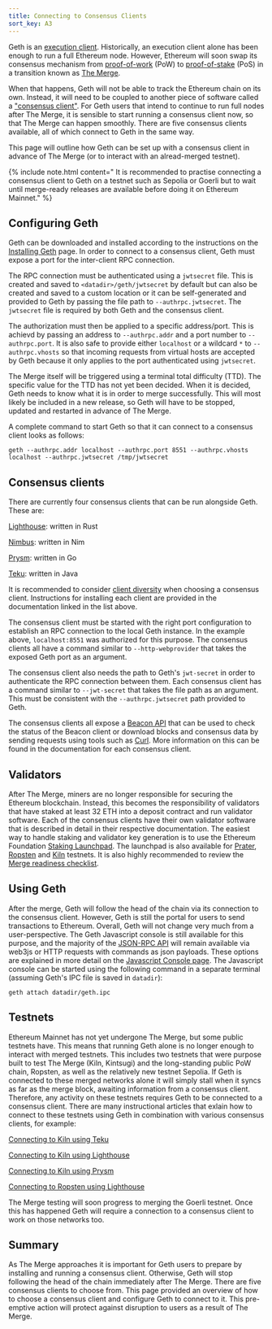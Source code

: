 ```yaml
---
title: Connecting to Consensus Clients
sort_key: A3
---
```


Geth is an [execution client][ex-client-link]. Historically, an execution client alone has been enough to run a full Ethereum node.
However, Ethereum will soon swap its consensus mechanism from [proof-of-work][pow-link] (PoW) to 
[proof-of-stake][pos-link] (PoS) in a transition known as [The Merge](/docs/interface/merge). 

When that happens, Geth will not be able to track the Ethereum chain on its own. Instead, it will need to 
be coupled to another piece of software called a ["consensus client"][con-client-link]. For Geth users that 
intend to continue to run full nodes after The Merge, it is sensible to start running a consensus client now, 
so that The Merge can happen smoothly. There are five consensus clients available, all of which connect to Geth in the same way. 

This page will outline how Geth can be set up with a consensus client in advance of The Merge (or to interact with an alread-merged testnet).

{% include note.html content=" It is recommended to practise connecting a consensus client to Geth on a testnet such as Sepolia or Goerli but to
wait until merge-ready releases are available before doing it on Ethereum Mainnet." %}

## Configuring Geth

Geth can be downloaded and installed according to the instructions on the 
[Installing Geth](/docs/install-and-build/installing-geth) page. In order to connect to a consensus client,
Geth must expose a port for the inter-client RPC connection. 

The RPC connection must be authenticated using a `jwtsecret` file. This is created and saved 
to `<datadir>/geth/jwtsecret` by default but can also be created and saved to a custom location or it can be
self-generated and provided to Geth by passing the file path to `--authrpc.jwtsecret`. The `jwtsecret` file 
is required by both Geth and the consensus client.

The authorization must then be applied to a specific address/port. This is achievd by passing an address to
`--authrpc.addr` and a port number to `--authrpc.port`. It is also safe to provide either `localhost` or a wildcard
`*` to `--authrpc.vhosts` so that incoming requests from virtual hosts are accepted by Geth because it only 
applies to the port authenticated using `jwtsecret`. 

The Merge itself will be triggered using a terminal total difficulty (TTD). The specific value for the TTD has not yet
been decided. When it is decided, Geth needs to know what it is in order to merge successfully. This will most likely be 
included in a new release, so Geth will have to be stopped, updated and restarted in advance of The Merge.

A complete command to start Geth so that it can connect to a consensus client looks as follows:

```shell
geth --authrpc.addr localhost --authrpc.port 8551 --authrpc.vhosts localhost --authrpc.jwtsecret /tmp/jwtsecret
```


## Consensus clients

There are currently four consensus clients that can be run alongside Geth. These are:
 
[Lighthouse](https://lighthouse-book.sigmaprime.io/): written in Rust
 
[Nimbus](https://nimbus.team/): written in Nim
 
[Prysm](https://docs.prylabs.network/docs/install/install-with-script): written in Go
 
[Teku](https://pegasys.tech/teku): written in Java
 
It is recommended to consider [client diversity][client-div-link] when choosing a consensus client. Instructions for installing each client are provided in the documentation linked in the list above.

The consensus client must be started with the right port configuration to establish an RPC connection 
to the local Geth instance. In the example above, `localhost:8551` was authorized 
for this purpose. The consensus clients all have a command similar to `--http-webprovider` that 
takes the exposed Geth port as an argument.

The consensus client also needs the path to Geth's `jwt-secret` in order to authenticate the RPC connection between them.
Each consensus client has a command similar to `--jwt-secret` that takes the file path as an argument. This must
be consistent with the `--authrpc.jwtsecret` path provided to Geth.

The consensus clients all expose a [Beacon API][beacon-api-link] that can be used to check the status
of the Beacon client or download blocks and consensus data by sending requests using tools such as [Curl](https://curl.se).
More information on this can be found in the documentation for each consensus client.

## Validators

After The Merge, miners are no longer responsible for securing the Ethereum blockchain. Instead, this becomes the responsibility
of validators that have staked at least 32 ETH into a deposit contract and run validator software. Each of the consensus clients
have their own validator software that is described in detail in their respective documentation. The easiest way to handle 
staking and validator key generation is to use the Ethereum Foundation [Staking Launchpad][launchpad-link]. The launchpad is also
available for [Prater][prater-launchpad-link], [Ropsten][ropsten-launchpad-link] and [Kiln][kiln-launchpad-link] testnets. It is
also highly recommended to review the [Merge readiness checklist][checklist-link].

## Using Geth

After the merge, Geth will follow the head of the chain via its connection to the consensus client. However, Geth is still 
the portal for users to send transactions to Ethereum. Overall, Geth will not change very much from a user-perspective. 
The Geth Javascript console is still available for this purpose, and the majority of the [JSON-RPC API](/docs/rpc/server) will 
remain available via web3js or HTTP requests with commands as json payloads. These options are explained in more detail on the 
[Javascript Console page](/docs/interface/javascript-console). The Javascript console can be started using the following command
in a separate terminal (assuming Geth's IPC file is saved in `datadir`):

```shell
geth attach datadir/geth.ipc
```


## Testnets

Ethereum Mainnet has not yet undergone The Merge, but some public testnets have. This means that running Geth alone is no longer
enough to interact with merged testnets. This includes two testnets that were purpose built to test The Merge (Kiln, Kintsugi) and 
the long-standing public PoW chain, Ropsten, as well as the relatively new testnet Sepolia. If Geth is connected to these merged networks alone it will simply stall when it syncs as far
as the merge block, awaiting information from a consensus client. Therefore, any activity on these testnets requires Geth to be 
connected to a consensus client. There are many instructional articles that exlain how to connect to these testnets using Geth in
combination with various consensus clients, for example:

[Connecting to Kiln using Teku](https://github.com/chrishobcroft/TestingTheMerge/blob/main/geku.md)
 
[Connecting to Kiln using Lighthouse](https://github.com/remyroy/ethstaker/blob/main/merge-devnet.md)
 
[Connecting to Kiln using Prysm](https://hackmd.io/@prysmaticlabs/B1Q2SluWq)
  
[Connecting to Ropsten using Lighthouse](https://github.com/remyroy/ethstaker/blob/main/merge-ropsten.md)


The Merge testing will soon progress to merging the Goerli testnet. Once this has happened Geth will require a connection
to a consensus client to work on those networks too.


## Summary

As The Merge approaches it is important for Geth users to prepare by installing and running a consensus client. Otherwise, Geth will stop
following the head of the chain immediately after The Merge. There are five consensus clients to choose from. This page provided an overview
of how to choose a consensus client and configure Geth to connect to it. This pre-emptive action will protect against disruption to users as a 
result of The Merge.


[pow-link]:https://ethereum.org/en/developers/docs/consensus-mechanisms/pow
[pos-link]:https://ethereum.org/en/developers/docs/consensus-mechanisms/pos
[con-client-link]:https://ethereum.org/en/glossary/#consensus-client
[ex-client-link]:https://ethereum.org/en/glossary/#execution-client
[beacon-api-link]:https://ethereum.github.io/beacon-APIs
[engine-api-link]: https://github.com/ethereum/execution-apis/blob/main/src/engine/specification.md
[client-div-link]:https://ethereum.org/en/developers/docs/nodes-and-clients/client-diversity
[execution-clients-link]: https://ethereum.org/en/developers/docs/nodes-and-clients/client-diversity/#execution-clients
[launchpad-link]:https://launchpad.ethereum.org/
[prater-launchpad-link]:https://prater.launchpad.ethereum.org/
[kiln-launchpad-link]:https://kiln.launchpad.ethereum.org/
[ropsten-launchpad-link]:https://ropsten.launchpad.ethereum.org/
[e-org-link]: https://ethereum.org/en/developers/docs/nodes-and-clients/run-a-node/
[checklist-link]:https://launchpad.ethereum.org/en/merge-readiness
